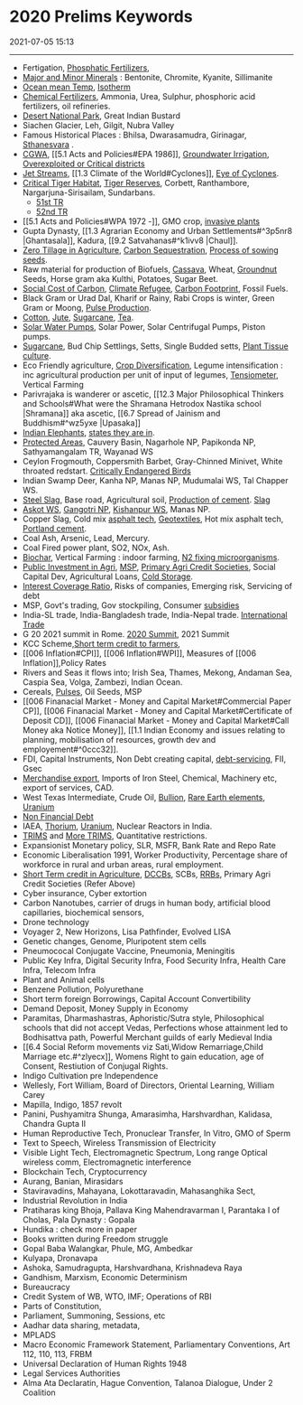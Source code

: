 # 2020 Prelims Keywords

2021-07-05 15:13

---

- Fertigation, [Phosphatic Fertilizers](https://www.civilsdaily.com/news/pib-india-to-become-self-reliant-in-phosphatic-fertilizers/),
- [Major and Minor Minerals](https://www.aspireias.com/daily-news-analysis-current-affairs/Mines-and-Minerals-of-India) : Bentonite, Chromite, Kyanite, Sillimanite
- [Ocean mean Temp](https://upscpathshala.com/content/what-is-ocean-mean-temperature-questions-upsc-prelims-examination/), [Isotherm](https://www.pmfias.com/temperature-distribution-earth-heat-budget-heat-balance-seasonal-temperature-distribution/)
- [Chemical Fertilizers](https://www.drishtiias.com/daily-updates/daily-news-analysis/fertiliser-self-sufficiency), Ammonia, Urea, Sulphur, phosphoric acid fertilizers, oil refineries.
- [Desert National Park](https://en.wikipedia.org/wiki/Desert_National_Park), Great Indian Bustard
- Siachen Glacier, Leh, Gilgit, Nubra Valley
- Famous Historical Places : Bhilsa, Dwarasamudra, Girinagar, [Sthanesvara](https://en.wikipedia.org/wiki/Sthaneshwar_Mahadev_Temple) .
- [CGWA](http://cgwb.gov.in/aboutcgwa.html), [[5.1 Acts and Policies#EPA 1986]], [Groundwater Irrigation](https://www.drishtiias.com/daily-updates/daily-news-analysis/groundwater-depletion-and-cropping-intensity), [Overexploited or Critical districts](https://timesofindia.indiatimes.com/india/22-of-indias-groundwater-dried-up-or-in-critical-state-gajendra-singh-shekhawat/articleshow/72215191.cms)
- [Jet Streams](https://www.pmfias.com/jet-streams-geostrophic-wind-upper-level-westerlies/), [[1.3 Climate of the World#Cyclones]], [Eye of  Cyclones](<https://en.wikipedia.org/wiki/Eye_(cyclone)>).
- [Critical Tiger Habitat](https://civils360.com/2020/10/26/critical-tiger-habitat-cwh/), [Tiger Reserves](https://upsccolorfullnotes.com/51-tiger-reserves-in-india-with-map/), Corbett, Ranthambore, Nargarjuna-Sirisailam, Sundarbans.
	- [51st TR](https://timesofindia.indiatimes.com/city/chennai/two-tamil-nadu-sanctuaries-get-tiger-reserve-status/articleshow/80717268.cms)
	- [52nd TR](https://www.drishtiias.com/daily-updates/daily-news-analysis/4th-tiger-reserve-in-rajasthan)
- [[5.1 Acts and Policies#WPA 1972 -]], GMO crop, [invasive plants](https://www.downtoearth.org.in/blog/forests/how-alien-invasive-plant-species-threaten-western-ghats-62294)
- Gupta Dynasty, [[1.3 Agrarian Economy and Urban Settlements#^3p5nr8 |Ghantasala]], Kadura, [[9.2 Satvahanas#^k1ivv8 |Chaul]].
- [Zero Tillage in Agriculture](https://www.iasabhiyan.com/zero-tillage/), [Carbon Sequestration](https://www.drishtiias.com/daily-updates/daily-news-analysis/carbon-sequestration), [Process of sowing seeds](https://byjus.com/biology/sowing/).
- Raw material for production of Biofuels, [Cassava](https://www.gktoday.in/current-affairs/cassava-feedstock-for-bioethanol-production/), Wheat, [Groundnut](http://apeda.gov.in/apedawebsite/SubHead_Products/Ground_Nut.htm) Seeds, Horse gram aka Kulthi, Potatoes, Sugar Beet.
- [Social Cost of Carbon](https://en.wikipedia.org/wiki/Social_cost_of_carbon), [Climate Refugee](https://www.iasexpress.net/article-climate-refugees-upsc/), [Carbon Footprint](https://en.wikipedia.org/wiki/Carbon_footprint), Fossil Fuels.
- Black Gram or Urad Dal, Kharif or Rainy, Rabi Crops is winter, Green Gram or Moong, [Pulse Production](http://dpd.gov.in/Technical%20Paper%20on%20Pulses%20JNKVV.pdf).
- [Cotton](https://www.drishtiias.com/daily-updates/daily-news-editorials/india-s-cotton-story), [Jute](https://neoiascap.com/2019/10/15/jute-industry/economy/), [Sugarcane](https://farmer.gov.in/cropstaticssugarcane.aspx), [Tea](https://www.gktoday.in/topic/key-facts-about-tea-production-in-india/).
- [Solar Water Pumps](https://www.acubeias.com/article/solar-water-pump), Solar Power, Solar Centrifugal Pumps, Piston pumps.
- [Sugarcane](https://www.gktoday.in/topic/major-sugarcane-producing-areas-of-india/), Bud Chip Settlings, Setts, Single Budded setts, [Plant Tissue culture](https://www.plantcelltechnology.com/pct-blog/advantages-and-disadvantages-of-plant-tissue-culture/).
- Eco Friendly agriculture, [Crop Diversification](https://www.drishtiias.com/daily-updates/daily-news-analysis/crop-diversification), Legume intensification : inc agricultural production per unit of input of legumes, [Tensiometer](<https://en.wikipedia.org/wiki/Tensiometer_(soil_science)>), Vertical Farming
- Parivrajaka is wanderer or ascetic, [[12.3 Major Philosophical Thinkers and Schools#What were the Shramana Hetrodox Nastika school |Shramana]] aka ascetic, [[6.7 Spread of Jainism and Buddhism#^wz5yxe |Upasaka]]
- [Indian Elephants](https://en.wikipedia.org/wiki/Indian_elephant), [states they are in](https://en.wikipedia.org/wiki/List_of_Indian_states_by_wildlife_population).
- [Protected Areas](https://blog.forumias.com/all-about-protected-area-networks/), Cauvery Basin, Nagarhole NP, Papikonda NP, Sathyamangalam TR, Wayanad WS
- Ceylon Frogmouth, Coppersmith Barbet, Gray-Chinned Minivet, White throated redstart. [Critically Endangered Birds](https://vijayacollege.ac.in/wp-content/uploads/2021/05/Vultures.pdf)
- Indian Swamp Deer, Kanha NP, Manas NP, Mudumalai WS, Tal Chapper WS.
- [Steel Slag](https://www.fhwa.dot.gov/publications/research/infrastructure/structures/97148/ssa1.cfm), Base road, Agricultural soil, [Production of cement](https://beeindia.gov.in/node/166). [Slag](https://en.wikipedia.org/wiki/Slag)
- [Askot WS](https://en.wikipedia.org/wiki/Askot_Musk_Deer_Sanctuary), [Gangotri NP](https://en.wikipedia.org/wiki/Gangotri_National_Park), [Kishanpur WS](https://en.wikipedia.org/wiki/Kishanpur_Wildlife_Sanctuary), Manas NP.
- Copper Slag, Cold mix [asphalt tech](https://copavementsolutions.com/hot-mix-vs-cold-mix-asphalt/), [Geotextiles](https://en.wikipedia.org/wiki/Geotextile), Hot mix asphalt tech, [Portland cement](https://en.wikipedia.org/wiki/Portland_cement).
- Coal Ash, Arsenic, Lead, Mercury.
- Coal Fired power plant, SO2, NOx, Ash.
- [Biochar](https://en.wikipedia.org/wiki/Biochar), Vertical Farming : indoor farming, [N2 fixing microorganisms](https://www.gktoday.in/topic/biological-nitrogen-fixation/).
- [Public Investment in Agri](https://www.cropin.com/blogs/the-union-budget-2021-22-for-the-agriculture-sector/), [MSP](https://vikaspedia.in/agriculture/market-information/minimum-support-price), [Primary Agri Credit Societies](https://en.wikipedia.org/wiki/Primary_Agricultural_Credit_Society), Social Capital Dev, Agricultural Loans, [Cold Storage](https://www.policycircle.org/economy/industry/cold-storage-infrastructure-key-to-farm-sector-growth/).
- [Interest Coverage Ratio](https://www.investopedia.com/terms/i/interestcoverageratio.asp), Risks of companies, Emerging risk, Servicing of debt
- MSP, Govt's trading, Gov stockpiling, Consumer [subsidies](https://en.wikipedia.org/wiki/Subsidy#Consumer/consumption_subsidy)
- India-SL trade, India-Bangladesh trade, India-Nepal trade. [International Trade](https://www.clearias.com/foreign-trade-of-india/)
- G 20 2021 summit in Rome. [2020 Summit](https://en.wikipedia.org/wiki/2020_G20_Riyadh_summit), 2021 Summit
- KCC Scheme,[Short term credit to farmers](https://agricoop.nic.in/sites/default/files/Agriculture-Credit-Overview.pdf),
- [[006 Inflation#CPI]], [[006 Inflation#WPI]], Measures of [[006 Inflation]],Policy Rates
- Rivers and Seas it flows into; Irish Sea, Thames, Mekong, Andaman Sea, Caspia Sea, Volga, Zambezi, Indian Ocean.
- Cereals, [Pulses](http://dpd.gov.in/Technical%20Paper%20on%20Pulses%20JNKVV.pdf), Oil Seeds, MSP
- [[006 Finanacial Market - Money and Capital Market#Commercial Paper CP]], [[006 Finanacial Market - Money and Capital Market#Certificate of Deposit CD]], [[006 Finanacial Market - Money and Capital Market#Call Money aka Notice Money]], [[1.1 Indian Economy and issues relating to planning, mobilisation of resources, growth dev and employement#^0ccc32]].
- FDI, Capital Instruments, Non Debt creating capital, [debt-servicing](https://www.investopedia.com/terms/d/debtservice.asp), FII, Gsec
- [Merchandise export](https://pib.gov.in/PressReleasePage.aspx?PRID=1741676), Imports of Iron Steel, Chemical, Machinery etc, export of services, CAD.
- West Texas Intermediate, Crude Oil, [Bullion](https://www.investopedia.com/terms/b/bullion.asp), [Rare Earth elements](https://www.clearias.com/rare-earth-elements-ree/), [Uranium](http://www.ucil.gov.in/pdf/myth/Emerging%20trend%20in%20U%20mining.pdf)
- [Non Financial Debt](https://www.sapling.com/6637532/nonfinancial-debt)
- IAEA, [Thorium](https://lotusarise.com/uranium-thorium-distribution-in-india-upsc/), [Uranium](http://www.ucil.gov.in/pdf/myth/Emerging%20trend%20in%20U%20mining.pdf), Nuclear Reactors in India.
- [TRIMS](https://www.wto.org/english/tratop_e/invest_e/trims_e.htm) and [More TRIMS](https://www.iasabhiyan.com/trade-related-investment-measures-trims/), Quantitative restrictions.
- Expansionist Monetary policy, SLR, MSFR, Bank Rate and Repo Rate
- Economic Liberalisation 1991, Worker Productivity, Percentage share of workforce in rural and urban areas, rural employment.
- [Short Term credit in Agriculture](https://agricoop.nic.in/sites/default/files/Agriculture-Credit-Overview.pdf), [DCCBs](https://en.wikipedia.org/wiki/District_Co-operative_Central_Bank), SCBs, [RRBs](https://www.gktoday.in/topic/regional-rural-banks/), Primary Agri Credit Societies (Refer Above)
- Cyber insurance, Cyber extortion
- Carbon Nanotubes, carrier of drugs in human body, artificial blood capillaries, biochemical sensors,
- Drone technology
- Voyager 2, New Horizons, Lisa Pathfinder, Evolved LISA
- Genetic changes, Genome, Pluripotent stem cells
- Pneumococal Conjugate Vaccine, Pneumonia, Meningitis
- Public Key Infra, Digital Security Infra, Food Security Infra, Health Care Infra, Telecom Infra
- Plant and Animal cells
- Benzene Pollution, Polyurethane
- Short term foreign Borrowings, Capital Account Convertibility
- Demand Deposit, Money Supply in Economy
- Paramitas, Dharmashastras, Aphoristic/Sutra style, Philosophical schools that did not accept Vedas, Perfections whose attainment led to Bodhisattva path, Powerful Merchant guilds of early Medieval India
- [[6.4 Social Reform movements viz Sati,Widow Remarriage,Child Marriage etc.#^zlyecx]], Womens Right to gain education, age of Consent, Restiution of Conjugal Rights.
- Indigo Cultivation pre Independence
- Wellesly, Fort William, Board of Directors, Oriental Learning, William Carey
- Mapilla, Indigo, 1857 revolt
- Panini, Pushyamitra Shunga, Amarasimha, Harshvardhan, Kalidasa, Chandra Gupta II
- Human Reproductive Tech, Pronuclear Transfer, In Vitro, GMO of Sperm
- Text to Speech, Wireless Transmission of Electricity
- Visible Light Tech, Electromagnetic Spectrum, Long range Optical wireless comm, Electromagnetic interference
- Blockchain Tech, Cryptocurrency
- Aurang, Banian, Mirasidars
- Staviravadins, Mahayana, Lokottaravadin, Mahasanghika Sect,
- Industrial Revolution in India
- Pratiharas king Bhoja, Pallava King Mahendravarman I, Parantaka I of Cholas, Pala Dynasty : Gopala
- Hundika : check more in paper
- Books written during Freedom struggle
- Gopal Baba Walangkar, Phule, MG, Ambedkar
- Kulyapa, Dronavapa
- Ashoka, Samudragupta, Harshvardhana, Krishnadeva Raya
- Gandhism, Marxism, Economic Determinism
- Bureaucracy
- Credit System of WB, WTO, IMF; Operations of RBI
- Parts of Constitution,
- Parliament, Summoning, Sessions, etc
- Aadhar data sharing, metadata,
- MPLADS
- Macro Economic Framework Statement, Parliamentary Conventions, Art 112, 110, 113, FRBM
- Universal Declaration of Human Rights 1948
- Legal Services Authorities
- Alma Ata Declaratin, Hague Convention, Talanoa Dialogue, Under 2 Coalition
